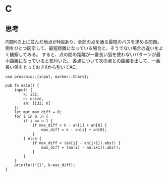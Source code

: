 # C
## 思考
円周Kの上に並んだ地点がN個あり、全部の点を通る最短のパスを求める問題。
例をひとつ図示して、最短距離になっている場合と、そうでない場合の違いをよく観察してみる。
すると、点の間の距離が一番長い弧を使わないパターンが最小距離になっていると気付いた。
各点について次の点との距離を出して、一番長い値をとっておきKから引いてAC。
```
use proconio::{input, marker::Chars};

pub fn main() {
    input! {
        k: i32,
        n: usize,
        an: [i32; n]
    };
    let mut max_diff = 0;
    for i in 0..n {
        if i == n-1 {
            if max_diff < k - an[i] + an[0] {
                max_diff = k - an[i] + an[0];
            }
        } else {
            if max_diff < (an[i] - an[i+1]).abs() {
                max_diff = (an[i] - an[i+1]).abs();
            }
        }
    }
    println!("{}", k-max_diff);
}
```